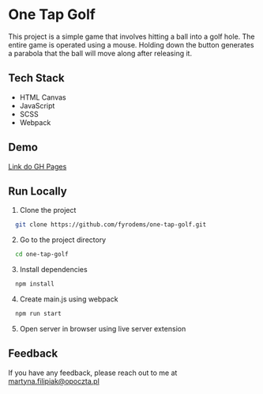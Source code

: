 # One Tap Golf

This project is a simple game that involves hitting a ball into a golf hole. The entire game is operated using a mouse. Holding down the button generates a parabola that the ball will move along after releasing it.

## Tech Stack

- HTML Canvas
- JavaScript
- SCSS
- Webpack

## Demo

[Link do GH Pages](https://fyrodems.github.io/one-tap-golf/)

## Run Locally

1. Clone the project

```bash
  git clone https://github.com/fyrodems/one-tap-golf.git
```

2. Go to the project directory

```bash
  cd one-tap-golf
```

3. Install dependencies

```bash
  npm install
```

4. Create main.js using webpack

```bash
  npm run start
```

5. Open server in browser using live server extension

## Feedback

If you have any feedback, please reach out to me at martyna.filipiak@opoczta.pl
